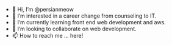 - 👋 Hi, I’m @persianmeow
- 👀 I’m interested in a career change from counseling to IT.
- 🌱 I’m currently learning front end web development and aws.
- 💞️ I’m looking to collaborate on web development. 
- 📫 How to reach me ... here!

<!---
persianmeow/persianmeow is a ✨ special ✨ repository because its `README.md` (this file) appears on your GitHub profile.
You can click the Preview link to take a look at your changes.
--->
